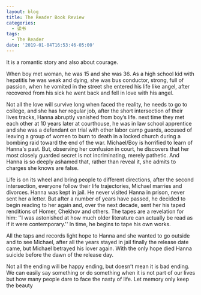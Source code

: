 ```yaml
---
layout: blog
title: The Reader Book Review
categories:
  - 读书
tags:
  - The Reader
date: '2019-01-04T16:53:46-05:00'
---
```

It is a romantic story and also about courage. 

When boy met woman, he was 15 and she was 36. As a high school kid with hepatitis he was weak and dying, she was bus conductor, strong, full of passion, when he vomited in the street she entered his life like angel, after recovered from his sick he went back and fell in love with his angel.

Not all the love will survive long when faced the reality, he needs to go to college, and she has her regular job, after the short intersection of their lives tracks, Hanna abruptly vanished from boy’s life.  next time they met each other at 10 years later at courthouse,  he was in law school apprentice and she was a defendant on trial with other labor camp guards, accused of leaving a group of women to burn to death in a locked church during a bombing raid toward the end of the war. Michael/Boy is horrified to learn of Hanna's past. But, observing her confusion in court, he discovers that her most closely guarded secret is not incriminating, merely pathetic. And Hanna is so deeply ashamed that, rather than reveal it, she admits to charges she knows are false. 

Life is on its wheel and bring people to different directions, after the second intersection, everyone follow their life trajectories, Michael marries and divorces. Hanna was kept in jail. He never visited Hanna in prison, never sent her a letter. But after a number of years have passed, he decided to begin reading to her again and, over the next decade, sent her his taped renditions of Homer, Chekhov and others. The tapes are a revelation for him: ''I was astonished at how much older literature can actually be read as if it were contemporary.'' In time, he begins to tape his own works.

All the taps and records light hope to Hanna and she wanted to go outside and to see Michael, after all the years stayed in jail finally the release date came, but Michael betrayed his lover again. With the only hope died Hanna suicide before the dawn of the release day. 

Not all the ending will be happy ending, but doesn’t mean it is bad ending. We can easily say something or do something when it is not part of our lives but how many people dare to face the nasty of life. Let memory only keep the beauty
